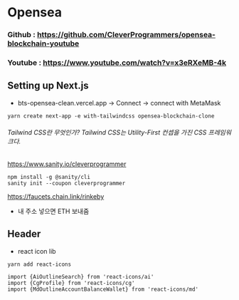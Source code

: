 # Opensea

### Github : https://github.com/CleverProgrammers/opensea-blockchain-youtube
### Youtube : https://www.youtube.com/watch?v=x3eRXeMB-4k

## Setting up Next.js

- bts-opensea-clean.vercel.app -> Connect -> connect with MetaMask 

```
yarn create next-app -e with-tailwindcss opensea-blockchain-clone
```

###### Tailwind CSS란 무엇인가? Tailwind CSS는 Utility-First 컨셉을 가진 CSS 프레임워크다.

https://www.sanity.io/cleverprogrammer

```
npm install -g @sanity/cli
sanity init --coupon cleverprogrammer  
```

https://faucets.chain.link/rinkeby
- 내 주소 넣으면 ETH 보내줌

## Header

- react icon lib
```
yarn add react-icons
```
```
import {AiOutlineSearch} from 'react-icons/ai'
import {CgProfile} from 'react-icons/cg'
import {MdOutlineAccountBalanceWallet} from 'react-icons/md'
```

